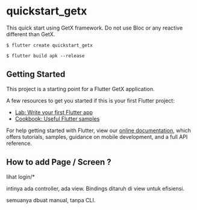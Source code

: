 # quickstart_getx

This quick start using GetX framework. 
Do not use Bloc or any reactive different than GetX.

```
$ flutter create quickstart_getx

$ flutter build apk --release
```

## Getting Started

This project is a starting point for a Flutter GetX application.

A few resources to get you started if this is your first Flutter project:

- [Lab: Write your first Flutter app](https://flutter.dev/docs/get-started/codelab)
- [Cookbook: Useful Flutter samples](https://flutter.dev/docs/cookbook)

For help getting started with Flutter, view our
[online documentation](https://flutter.dev/docs), which offers tutorials,
samples, guidance on mobile development, and a full API reference.

## How to add Page / Screen ?
lihat login/*

intinya ada controller, ada view. Bindings ditaruh di view untuk efisiensi.

semuanya dbuat manual, tanpa CLI.

